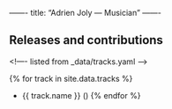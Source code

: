 ——-
title: “Adrien Joly — Musician”
——-

## Releases and contributions

<!—- listed from _data/tracks.yaml —->

{% for track in site.data.tracks %}
- {{ track.name }} ()
{% endfor %}
